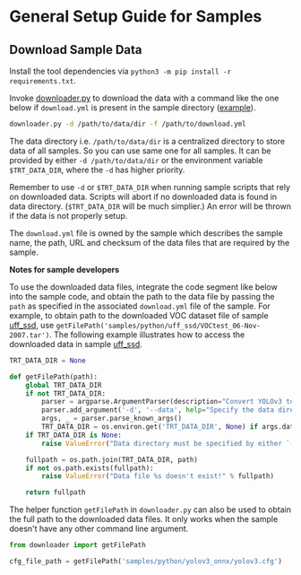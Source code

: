 General Setup Guide for Samples
==============================


## Download Sample Data

Install the tool dependencies via `python3 -m pip install -r requirements.txt`.

Invoke [downloader.py](downloader.py) to download the data with
a command like the one below if `download.yml` is present in the
sample directory ([example](yolov3_onnx/download.yml)).

```sh
downloader.py -d /path/to/data/dir -f /path/to/download.yml
```

The data directory i.e. `/path/to/data/dir` is a centralized directory
to store data of all samples. So you can use same one for all samples.
It can be provided by either `-d /path/to/data/dir` or the environment variable
`$TRT_DATA_DIR`, where the `-d` has higher priority.

Remember to use `-d` or `$TRT_DATA_DIR` when running sample scripts
that rely on downloaded data. Scripts will abort if no downloaded data
is found in data directory. (`$TRT_DATA_DIR` will be much simplier.)
An error will be thrown if the data is not properly setup.

The `download.yml` file is owned by the sample which describes the sample
name, the path, URL and checksum of the data files that are required by the sample.


**Notes for sample developers**

To use the downloaded data files, integrate the code segment like below into
the sample code, and obtain the path to the data file by passing the `path`
as specified in the associated `download.yml` file of the sample.
For example, to obtain path to the downloaded VOC dataset file of sample
[uff_ssd](uff_ssd), use `getFilePath('samples/python/uff_ssd/VOCtest_06-Nov-2007.tar')`.
The following example illustrates how to access the downloaded data in sample [uff_ssd](uff_ssd).

```py
TRT_DATA_DIR = None

def getFilePath(path):
    global TRT_DATA_DIR
    if not TRT_DATA_DIR:
        parser = argparse.ArgumentParser(description="Convert YOLOv3 to ONNX model")
        parser.add_argument('-d', '--data', help="Specify the data directory where it is saved in. $TRT_DATA_DIR will be overwritten by this argument.")
        args, _ = parser.parse_known_args()
        TRT_DATA_DIR = os.environ.get('TRT_DATA_DIR', None) if args.data is None else args.data
    if TRT_DATA_DIR is None:
        raise ValueError("Data directory must be specified by either `-d $DATA` or environment variable $TRT_DATA_DIR.")

    fullpath = os.path.join(TRT_DATA_DIR, path)
    if not os.path.exists(fullpath):
        raise ValueError("Data file %s doesn't exist!" % fullpath)

    return fullpath
```

The helper function `getFilePath` in `downloader.py` can also be used to obtain the
full path to the downloaded data files. It only works when the sample doesn't have
any other command line argument.

```py
from downloader import getFilePath

cfg_file_path = getFilePath('samples/python/yolov3_onnx/yolov3.cfg')
```
